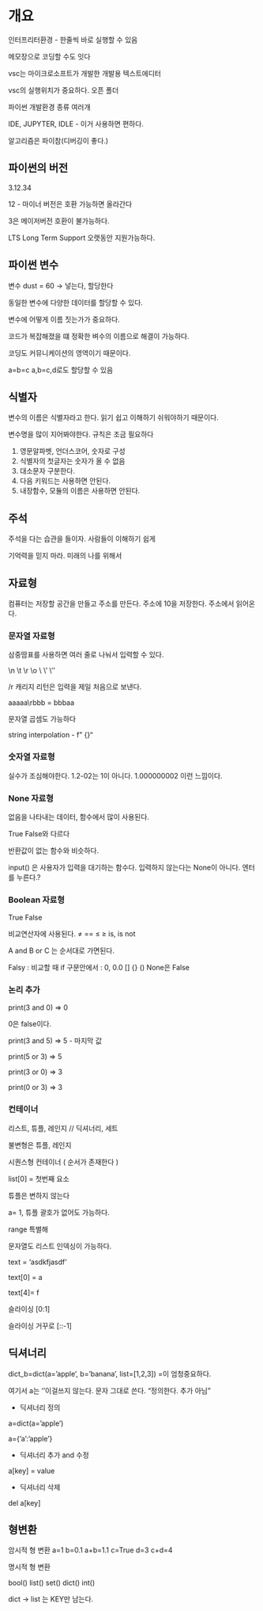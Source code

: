 # 개요

인터프리터환경 - 한줄씩 바로 실행할 수 있음

메모장으로 코딩할 수도 잇다

vsc는 마이크로소프트가 개발한 개발용 텍스트에디터

vsc의 실행위치가 중요하다. 오픈 폴더

파이썬 개발환경 종류 여러개

IDE, JUPYTER, IDLE - 이거 사용하면 편하다.

알고리즘은 파이참(디버깅이 좋다.)

## 파이썬의 버전

3.12.34

12 - 마이너 버전은 호환 가능하면 올라간다

3은 메이저버전 호환이 불가능하다.

LTS Long Term Support  오랫동안 지원가능하다.

## 파이썬 변수

변수  dust = 60 → 넣는다, 할당한다

동일한 변수에 다양한 데이터를 할당할 수 있다.

변수에 어떻게 이름 짓는가가 중요하다.

코드가 복잡해졌을 떄 정확한 벼수의 이름으로 해결이 가능하다.

코딩도 커뮤니케이션의 영역이기 때문이다.

a=b=c  a,b=c,d로도 할당할 수 있음

## 식별자

변수의 이름은 식별자라고 한다. 읽기 쉽고 이해하기 쉬워야하기 때문이다.

변수명을 많이 지어봐야한다. 규칙은 조금 필요하다

1. 영문알파벳, 언더스코어, 숫자로 구성
2. 식별자의 첫글자는 숫자가 올 수 없음
3. 대소문자 구분한다.
4. 다음 키워드는 사용하면 안된다.
5. 내장함수, 모듈의 이름은 사용하면 안된다. 

## 주석

주석을 다는 습관을 들이자. 사람들이 이해하기 쉽게

기억력을 믿지 마라. 미래의 나를 위해서

## 자료형

컴퓨터는 저장할 공간을 만들고 주소를 만든다. 주소에 10을 저장한다. 주소에서 읽어온다.

### 문자열 자료형

삼중땀표를 사용하면 여러 줄로 나눠서 입력할 수 있다.

\n \t \r \o \\ \’ \’’

/r 캐리지 리턴은 입력을 제일 처음으로 보낸다.

aaaaa\rbbb = bbbaa

문자열 곱셈도 가능하다

string interpolation - f” {}“

### 숫자열 자료형

실수가 조심해야한다. 1.2-02는 1이 아니다. 1.000000002 이런 느낌이다. 

### None 자료형

없음을 나타내는 데이터, 함수에서 많이 사용된다. 

True False와 다르다

반환값이 없는 함수와 비슷하다.

input() 은 사용자가 입력을 대기하는 함수다. 입력하지 않는다는 None이 아니다. 엔터를 누른다.?

### Boolean 자료형

True False

비교연산자에 사용된다.  ≠ == ≤ ≥ is, is not

A and B or C 는 순서대로 가면된다.

Falsy : 비교할 때  if 구문안에서 : 0, 0.0 [] {} () None은 False

### 논리 추가

print(3 and 0) ⇒ 0

0은 false이다.

print(3 and 5) ⇒ 5 - 마지막 값

print(5 or 3) ⇒ 5

print(3 or 0) ⇒ 3

print(0 or 3) ⇒ 3

### 컨테이너

리스트, 튜플, 레인지 // 딕셔너리, 세트

불변형은 튜플, 레인지

시퀀스형 컨테이너 ( 순서가 존재한다 )

 list[0] = 첫번째 요소

튜플은 변하지 않는다

a= 1, 튜플  괄호가 없어도 가능하다.

range  특별해

문자열도 리스트 인덱싱이 가능하다.

text = ‘asdkfjasdf’

text[0] = a

text[4]= f

슬라이싱 [0:1]

슬라이싱 거꾸로 [::-1]

## 딕셔너리

dict_b=dict(a=’apple’, b=’banana’, list=[1,2,3])  =이 엄청중요하다.

여기서 a는 ‘’이걸쓰지 않는다. 문자 그대로 쓴다. “정의한다. 추가 아님”

- 딕셔너리 정의

a=dict(a=’apple’)

a={’a’:’apple’}

- 딕셔너리 추가 and 수정

a[key] = value

- 딕셔너리 삭제

del a[key]

## 형변환

암시적 형 변환 a=1 b=0.1 a+b=1.1    c=True d=3 c+d=4

명시적 형 변환

bool() list() set() dict() int()

dict → list 는 KEY만 남는다.
